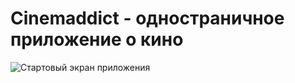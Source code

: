 # Cinemaddict - одностраничное приложение о кино

![Стартовый экран приложения](https://assets.htmlacademy.ru/content/blog/623/kinoman@2x.jpg)
